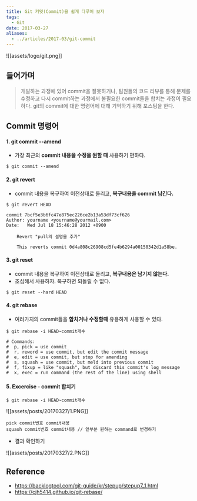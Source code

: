 ```yaml
---
title: Git 커밋(Commit)을 쉽게 다루어 보자
tags:
  - Git
date: 2017-03-27
aliases: 
  - ../articles/2017-03/git-commit
---
```


![[assets/logo/git.png]]

## 들어가며
> 개발하는 과정에 있어 commit을 잘못하거나, 팀원들의 코드 리뷰를 통해 문제를 수정하고 다시 commit하는 과정에서 불필요한 commit들을 합치는 과정이 필요하다. git의 commit에 대한 명령어에 대해 기억하기 위해 포스팅을 한다.

## Commit 명령어
#### 1. git commit --amend
- 가장 최근의 **commit 내용을 수정을 원할 때** 사용하기 편하다.

```shell
$ git commit --amend
```
#### 2. git revert
- commit 내용을 복구하여 이전상태로 돌리고, **복구내용을 commit 남긴다.**

```shell
$ git revert HEAD
```

```shell
commit 7bcf5e3b6fc47e875ec226ce2b13a53df73cf626
Author: yourname <yourname@yourmail.com>
Date:   Wed Jul 18 15:46:28 2012 +0900

    Revert "pull의 설명을 추가"

    This reverts commit 0d4a808c26908cd5fe4b6294a00150342d1a58be.
```

#### 3. git reset
- commit 내용을 복구하여 이전상태로 돌리고, **복구내용은 남기지 않는다.**
- 조심해서 사용하자. 복구하면 되돌릴 수 없다.

```shell
$ git reset --hard HEAD
```

#### 4. git rebase
- 여러가지의 commit들을 **합치거나 수정할때** 유용하게 사용할 수 있다.

```shell
$ git rebase -i HEAD~commit개수
```

```shell
# Commands:
#  p, pick = use commit
#  r, reword = use commit, but edit the commit message
#  e, edit = use commit, but stop for amending
#  s, squash = use commit, but meld into previous commit
#  f, fixup = like "squash", but discard this commit's log message
#  x, exec = run command (the rest of the line) using shell
```

#### 5. Excercise - commit 합치기

```shell
$ git rebase -i HEAD~commit개수
```

![[assets/posts/20170327/1.PNG]]

```shell
pick commit번호 commit내용
squash commit번호 commit내용 // 앞부분 원하는 command로 변경하기
```

- 결과 확인하기

![[assets/posts/20170327/2.PNG]]

## Reference
- <https://backlogtool.com/git-guide/kr/stepup/stepup7_1.html>
- <https://cjh5414.github.io/git-rebase/>
